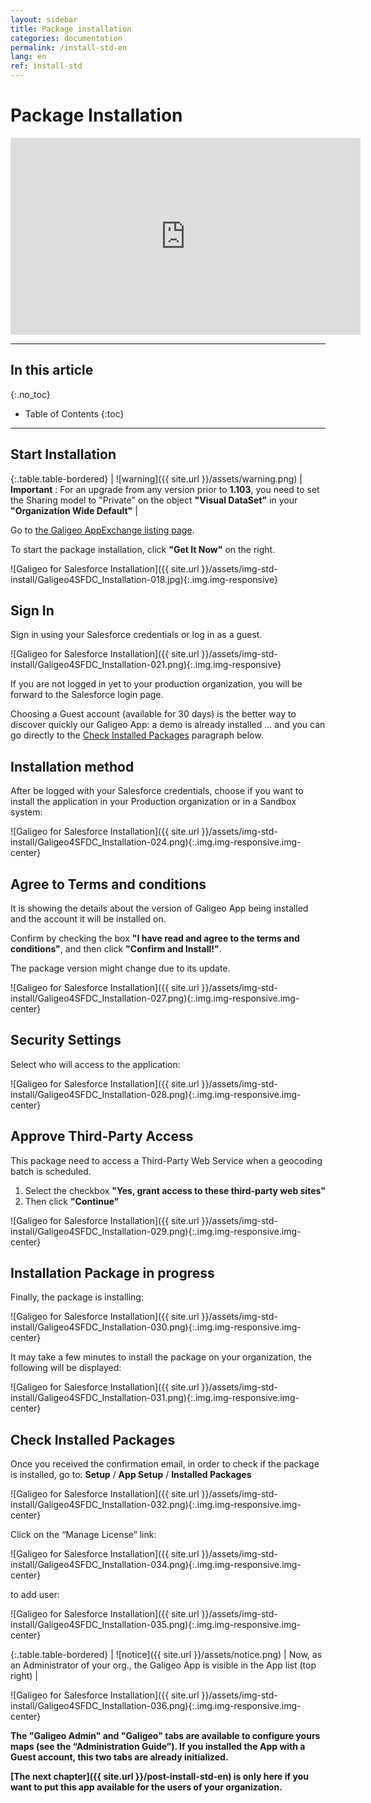 ```yaml
---
layout: sidebar
title: Package installation
categories: documentation
permalink: /install-std-en
lang: en
ref: install-std
---
```


# Package Installation

<iframe style="display:block;" class="img-center" width="560" height="315" src="https://www.youtube.com/embed/Bko-QyY0tjs" frameborder="0" allowfullscreen></iframe>

---

## In this article
{:.no_toc}

* Table of Contents
{:toc}

---

## Start Installation

{:.table.table-bordered}
| ![warning]({{ site.url }}/assets/warning.png)     | **Important** : For an upgrade from any version prior to **1.103**, you need to set the Sharing model to "Private" on the object **"Visual DataSet"** in your **"Organization Wide Default"** |

Go to [the Galigeo AppExchange listing page](https://appexchange.salesforce.com/listingDetail?listingId=a0N3000000B4Nj6EAF).

To start the package installation, click **"Get It Now"** on the right.

![Galigeo for Salesforce Installation]({{ site.url }}/assets/img-std-install/Galigeo4SFDC_Installation-018.jpg){:.img.img-responsive}

## Sign In

Sign in using your Salesforce credentials or log in as a guest.

![Galigeo for Salesforce Installation]({{ site.url }}/assets/img-std-install/Galigeo4SFDC_Installation-021.png){:.img.img-responsive}


If you are not logged in yet to your production organization, you will be forward to the Salesforce login page.


Choosing a Guest account (available for 30 days) is the better way to discover quickly our Galigeo App: a demo is already installed ... and you can go directly to the [Check Installed Packages](#check-installed-packages) paragraph below.

## Installation method

After be logged with your Salesforce credentials, choose if you want to install the application in your Production organization or in a Sandbox system:

![Galigeo for Salesforce Installation]({{ site.url }}/assets/img-std-install/Galigeo4SFDC_Installation-024.png){:.img.img-responsive.img-center}

## Agree to Terms and conditions

It is showing the details about the version of Galigeo App being installed and the account it will be installed on.

Confirm by checking the box **"I have read and agree to the terms and conditions"**, and then click **"Confirm and Install!"**.

The package version might change due to its update.

![Galigeo for Salesforce Installation]({{ site.url }}/assets/img-std-install/Galigeo4SFDC_Installation-027.png){:.img.img-responsive.img-center}

## Security Settings

Select who will access to the application:

![Galigeo for Salesforce Installation]({{ site.url }}/assets/img-std-install/Galigeo4SFDC_Installation-028.png){:.img.img-responsive.img-center}

## Approve Third-Party Access

This package need to access a Third-Party Web Service when a geocoding batch is scheduled.

1. Select the checkbox **"Yes, grant access to these third-party web sites"**
2. Then click **"Continue"**

![Galigeo for Salesforce Installation]({{ site.url }}/assets/img-std-install/Galigeo4SFDC_Installation-029.png){:.img.img-responsive.img-center}

## Installation Package in progress

Finally, the package is installing:

![Galigeo for Salesforce Installation]({{ site.url }}/assets/img-std-install/Galigeo4SFDC_Installation-030.png){:.img.img-responsive.img-center}

It may take a few minutes to install the package on your organization, the following will be displayed:

![Galigeo for Salesforce Installation]({{ site.url }}/assets/img-std-install/Galigeo4SFDC_Installation-031.png){:.img.img-responsive.img-center}

## Check Installed Packages

Once you received the confirmation email, in order to check if the package is installed, go to: **Setup** / **App Setup** / **Installed Packages**

![Galigeo for Salesforce Installation]({{ site.url }}/assets/img-std-install/Galigeo4SFDC_Installation-032.png){:.img.img-responsive.img-center}

Click on the “Manage License” link:

![Galigeo for Salesforce Installation]({{ site.url }}/assets/img-std-install/Galigeo4SFDC_Installation-034.png){:.img.img-responsive.img-center}

to add user:

![Galigeo for Salesforce Installation]({{ site.url }}/assets/img-std-install/Galigeo4SFDC_Installation-035.png){:.img.img-responsive.img-center}

{:.table.table-bordered}
| ![notice]({{ site.url }}/assets/notice.png)  | Now, as an Administrator of your org., the Galigeo App is visible in the App list (top right) |

![Galigeo for Salesforce Installation]({{ site.url }}/assets/img-std-install/Galigeo4SFDC_Installation-036.png){:.img.img-responsive.img-center}

**The "Galigeo Admin" and "Galigeo" tabs are available to configure yours maps (see the “Administration Guide”). If you installed the App with a Guest account, this two tabs are already initialized.**

**[The next chapter]({{ site.url }}/post-install-std-en) is only here if you want to put this app available for the users of your organization.**

